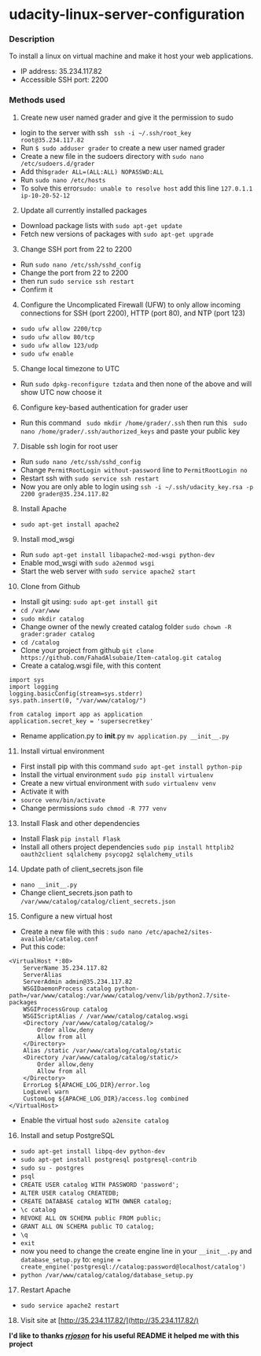 
# udacity-linux-server-configuration

### Description
To install a linux on virtual machine and make it host your web applications.

- IP address: 35.234.117.82
- Accessible SSH port: 2200



### Methods used

1. Create new user named grader and give it the permission to sudo
  - login to the server with ssh ` ssh -i ~/.ssh/root_key root@35.234.117.82`
  - Run `$ sudo adduser grader` to create a new user named grader
  - Create a new file in the sudoers directory with `sudo nano /etc/sudoers.d/grader`
  - Add this`grader ALL=(ALL:ALL) NOPASSWD:ALL`
  - Run `sudo nano /etc/hosts`
  - To solve this error`sudo: unable to resolve host` add this line `127.0.1.1 ip-10-20-52-12`

2. Update all currently installed packages
  - Download package lists with `sudo apt-get update`
  - Fetch new versions of packages with `sudo apt-get upgrade`

3. Change SSH port from 22 to 2200
  - Run `sudo nano /etc/ssh/sshd_config`
  - Change the port from 22 to 2200
  - then run `sudo service ssh restart`
  - Confirm it

4. Configure the Uncomplicated Firewall (UFW) to only allow incoming connections for SSH (port 2200), HTTP (port 80), and NTP (port 123)
  - `sudo ufw allow 2200/tcp`
  - `sudo ufw allow 80/tcp`
  - `sudo ufw allow 123/udp`
  - `sudo ufw enable`

5. Change local timezone to UTC
  - Run `sudo dpkg-reconfigure tzdata`  and then none of the above and will show UTC now choose it

6. Configure key-based authentication for grader user
  - Run this command ` sudo mkdir /home/grader/.ssh`
then run this
` sudo nano /home/grader/.ssh/authorized_keys`
and paste your public key
7. Disable ssh login for root user
  - Run `sudo nano /etc/ssh/sshd_config`
  - Change `PermitRootLogin without-password` line to `PermitRootLogin no`
  - Restart ssh with `sudo service ssh restart`
  - Now you are only able to login using `ssh -i ~/.ssh/udacity_key.rsa -p 2200 grader@35.234.117.82`

8. Install Apache
  - `sudo apt-get install apache2`

9. Install mod_wsgi
  - Run `sudo apt-get install libapache2-mod-wsgi python-dev`
  - Enable mod_wsgi with `sudo a2enmod wsgi`
  - Start the web server with `sudo service apache2 start`


10. Clone from Github
  - Install git using: `sudo apt-get install git`
  - `cd /var/www`
  - `sudo mkdir catalog`
  - Change owner of the newly created catalog folder `sudo chown -R grader:grader catalog`
  - `cd /catalog`
  - Clone your project from github `git clone https://github.com/FahadAlsubaie/Item-catalog.git catalog`
  - Create a catalog.wsgi file, with this content
  ```
  import sys
  import logging
  logging.basicConfig(stream=sys.stderr)
  sys.path.insert(0, "/var/www/catalog/")

  from catalog import app as application
  application.secret_key = 'supersecretkey'
  ```
  - Rename application.py to __init__.py `mv application.py __init__.py`

11. Install virtual environment
  - First install pip with this command
`sudo apt-get install python-pip`
  - Install the virtual environment `sudo pip install virtualenv`
  - Create a new virtual environment with `sudo virtualenv venv`
  - Activate it with
  - `source venv/bin/activate`
  - Change permissions `sudo chmod -R 777 venv`

13. Install Flask and other dependencies
  - Install Flask `pip install Flask`
  - Install all others project dependencies `sudo pip install httplib2 oauth2client sqlalchemy psycopg2 sqlalchemy_utils`

14. Update path of client_secrets.json file
  - `nano __init__.py`
  - Change client_secrets.json path to `/var/www/catalog/catalog/client_secrets.json`

15. Configure a new virtual host
  - Create a new file with this : `sudo nano /etc/apache2/sites-available/catalog.conf`
  - Put this code:
  ```
  <VirtualHost *:80>
      ServerName 35.234.117.82
      ServerAlias
      ServerAdmin admin@35.234.117.82
      WSGIDaemonProcess catalog python-path=/var/www/catalog:/var/www/catalog/venv/lib/python2.7/site-packages
      WSGIProcessGroup catalog
      WSGIScriptAlias / /var/www/catalog/catalog.wsgi
      <Directory /var/www/catalog/catalog/>
          Order allow,deny
          Allow from all
      </Directory>
      Alias /static /var/www/catalog/catalog/static
      <Directory /var/www/catalog/catalog/static/>
          Order allow,deny
          Allow from all
      </Directory>
      ErrorLog ${APACHE_LOG_DIR}/error.log
      LogLevel warn
      CustomLog ${APACHE_LOG_DIR}/access.log combined
  </VirtualHost>
  ```
  - Enable the virtual host `sudo a2ensite catalog`

16. Install and setup PostgreSQL
  - `sudo apt-get install libpq-dev python-dev`
  - `sudo apt-get install postgresql postgresql-contrib`
  - `sudo su - postgres`
  - `psql`
  - `CREATE USER catalog WITH PASSWORD 'password';`
  - `ALTER USER catalog CREATEDB;`
  - `CREATE DATABASE catalog WITH OWNER catalog;`
  - `\c catalog`
  - `REVOKE ALL ON SCHEMA public FROM public;`
  - `GRANT ALL ON SCHEMA public TO catalog;`
  - `\q`
  - `exit`
  - now you need to change  the create engine line in your `__init__.py` and `database_setup.py` to:
  `engine = create_engine('postgresql://catalog:password@localhost/catalog')`
  - `python /var/www/catalog/catalog/database_setup.py`
17. Restart Apache
  - `sudo service apache2 restart`

18. Visit site at [http://35.234.117.82/](http://35.234.117.82/)

**I'd like to thanks *[rrjoson](https://github.com/rrjoson)* for his  useful README it helped me with this project**
